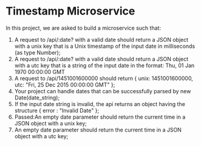 # Timestamp Microservice

In this project, we are asked to build a microservice such that:

1. A request to /api/:date? with a valid date should return a JSON object with a unix key that is a Unix timestamp of the input date in milliseconds (as type Number);
2. A request to /api/:date? with a valid date should return a JSON object with a utc key that is a string of the input date in the format: Thu, 01 Jan 1970 00:00:00 GMT
3. A request to /api/1451001600000 should return { unix: 1451001600000, utc: "Fri, 25 Dec 2015 00:00:00 GMT" };
4. Your project can handle dates that can be successfully parsed by new Date(date_string);
5. If the input date string is invalid, the api returns an object having the structure { error : "Invalid Date" };
6. Passed:An empty date parameter should return the current time in a JSON object with a unix key;
7. An empty date parameter should return the current time in a JSON object with a utc key;

